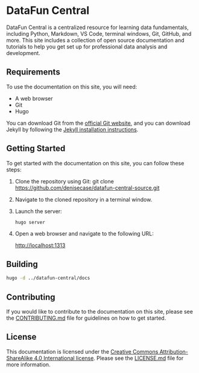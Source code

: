 # DataFun Central

DataFun Central is a centralized resource for learning data fundamentals, including Python, Markdown, VS Code, terminal windows, Git, GitHub, and more.   This site includes a collection of open source documentation and tutorials
to help you get set up for professional data analysis and development.

## Requirements

To use the documentation on this site, you will need:

- A web browser
- Git
- Hugo

You can download Git from the [official Git website](https://git-scm.com/downloads), and you can download Jekyll by following the [Jekyll installation instructions](https://jekyllrb.cominstallation/).

## Getting Started

To get started with the documentation on this site, you can follow these steps:

1. Clone the repository using Git: git clone <https://github.com/denisecase/datafun-central-source.git>

2. Navigate to the cloned repository in a terminal window.

3. Launch the server:

    `hugo server`

4. Open a web browser and navigate to the following URL:

    <http://localhost:1313>

## Building

```bash
hugo -d ../datafun-central/docs
```

## Contributing

If you would like to contribute to the documentation on this site, please see the [CONTRIBUTING.md](CONTRIBUTING.md) file for guidelines on how to get started.

## License

This documentation is licensed under the [Creative Commons Attribution-ShareAlike 4.0 International license](https://creativecommons.org/licenses/by-sa/4.0/). Please see the [LICENSE.md](LICENSE.md) file for more information.
